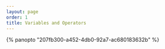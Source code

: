 ```yaml
---
layout: page
order: 1
title: Variables and Operators
---
```


{% panopto "207fb300-a452-4db0-92a7-ac680183632b" %}
